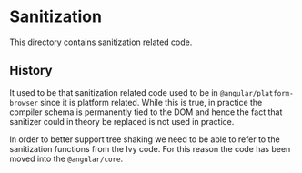 # Sanitization

This directory contains sanitization related code.


## History

It used to be that sanitization related code used to be in `@angular/platform-browser` since it is platform related. While this is true, in practice the compiler schema is permanently tied to the DOM and hence the fact that sanitizer could in theory be replaced is not used in practice.

In order to better support tree shaking we need to be able to refer to the sanitization functions from the Ivy code. For this reason the code has been moved into the `@angular/core`.